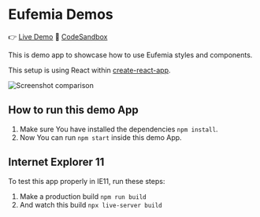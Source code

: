 # Eufemia Demos

👉 [Live Demo](https://eufemia.dnb.no/uilib/demos/eufemia-demo/form-demo-01/)
🤘 [CodeSandbox](https://codesandbox.io/embed/github/dnbexperience/eufemia-demo-spa/tree/master/)

This is demo app to showcase how to use Eufemia styles and components.

This setup is using React within [create-react-app](https://github.com/facebook/create-react-app).

![Screenshot comparison](https://github.com/dnbexperience/eufemia-demo-spa/raw/master/misc/screenshot_comparison.png)

## How to run this demo App

1. Make sure You have installed the dependencies `npm install`.
1. Now You can run `npm start` inside this demo App.

## Internet Explorer 11

To test this app properly in IE11, run these steps:

1. Make a production build `npm run build`
1. And watch this build `npx live-server build`

